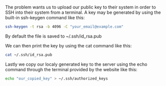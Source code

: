 The problem wants us to upload our public key to their system in order to SSH into their system from a terminal.
A key may be generated by using the built-in ssh-keygen command like this:

```bash
ssh-keygen -t rsa -b 4096 -C "your_email@example.com"
```

By default the file is saved to ~/.ssh/id_rsa.pub

We can then print the key by using the cat command like this:

```bash
cat ~/.ssh/id_rsa.pub
```

Lastly we copy our localy generated key to the server using the echo command through the terminal provided by the website like this:

```bash
echo "our_copied_key" > ~/.ssh/authorized_keys
```
